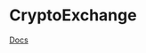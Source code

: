 # CryptoExchange
[Docs](https://github.com/SUSU-University-project/CryptoExchange/blob/main/docs/architecture.md)
